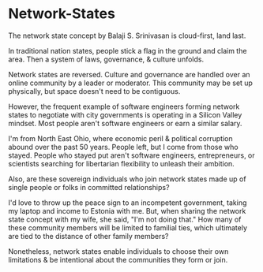# Network-States
The network state concept by Balaji S. Srinivasan is cloud-first, land last. 

In traditional nation states, people stick a flag in the ground and claim the area. Then a system of laws, governance, & culture unfolds. 

Network states are reversed. Culture and governance are handled over an online community by a leader or moderator. This community may be set up physically, but space doesn't need to be contiguous. 

However, the frequent example of software engineers forming network states to negotiate with city governments is operating in a Silicon Valley mindset. Most people aren't software engineers or earn a similar salary.

I'm from North East Ohio, where economic peril & political corruption abound over the past 50 years. People left, but I come from those who stayed. People who stayed put aren't software engineers, entrepreneurs, or scientists searching for libertarian flexibility to unleash their ambition. 

Also, are these sovereign individuals who join network states made up of single people or folks in committed relationships? 

I'd love to throw up the peace sign to an incompetent government, taking my laptop and income to Estonia with me. But, when sharing the network state concept with my wife, she said, "I'm not doing that." How many of these community members will be limited to familial ties, which ultimately are tied to the distance of other family members? 

Nonetheless, network states enable individuals to choose their own limitations & be intentional about the communities they form or join.
